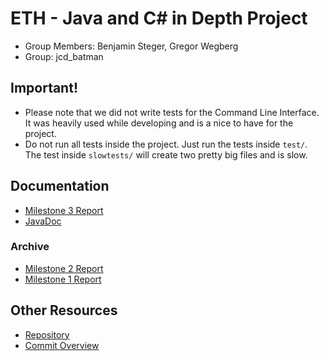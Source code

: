 # ETH - Java and C# in Depth Project

* Group Members: Benjamin Steger, Gregor Wegberg
* Group: jcd_batman

## Important!
* Please note that we did not write tests for the Command Line Interface. It was heavily used while developing and is a nice to have for the project.
* Do not run all tests inside the project. Just run the tests inside `test/`. The test inside `slowtests/` will create two pretty big files and is slow.


## Documentation
* [Milestone 3 Report](report3.pdf)
* [JavaDoc](/eth-jcd/doc/)

### Archive
* [Milestone 2 Report](report2.pdf)
* [Milestone 1 Report](report.pdf)


## Other Resources
* [Repository](https://github.com/groggi/eth-jcd/)
* [Commit Overview](https://github.com/groggi/eth-jcd/commits/master)